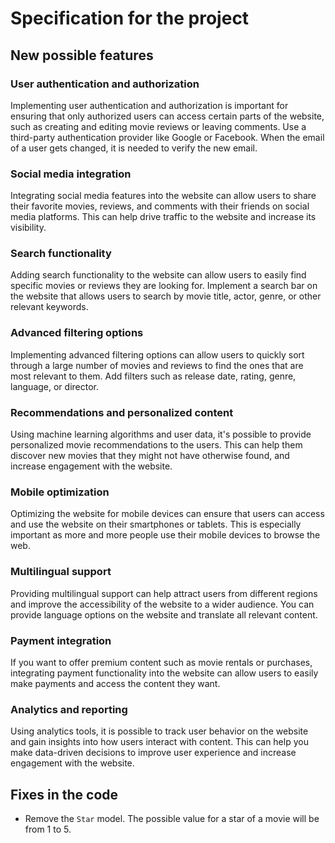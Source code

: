 # Specification for the project

## New possible features

### User authentication and authorization

Implementing user authentication and authorization is important for ensuring that only authorized users can access certain parts of the website, such as creating and editing movie reviews or leaving comments. Use a third-party authentication provider like Google or Facebook. When the email of a user gets changed, it is needed to verify the new email.

### Social media integration

Integrating social media features into the website can allow users to share their favorite movies, reviews, and comments with their friends on social media platforms. This can help drive traffic to the website and increase its visibility.

### Search functionality

Adding search functionality to the website can allow users to easily find specific movies or reviews they are looking for. Implement a search bar on the website that allows users to search by movie title, actor, genre, or other relevant keywords.

### Advanced filtering options

Implementing advanced filtering options can allow users to quickly sort through a large number of movies and reviews to find the ones that are most relevant to them. Add filters such as release date, rating, genre, language, or director.

### Recommendations and personalized content

Using machine learning algorithms and user data, it's possible to provide personalized movie recommendations to the users. This can help them discover new movies that they might not have otherwise found, and increase engagement with the website.

### Mobile optimization

Optimizing the website for mobile devices can ensure that users can access and use the website on their smartphones or tablets. This is especially important as more and more people use their mobile devices to browse the web.

### Multilingual support

Providing multilingual support can help attract users from different regions and improve the accessibility of the website to a wider audience. You can provide language options on the website and translate all relevant content.

### Payment integration

If you want to offer premium content such as movie rentals or purchases, integrating payment functionality into the website can allow users to easily make payments and access the content they want.

### Analytics and reporting

Using analytics tools, it is possible to track user behavior on the website and gain insights into how users interact with content. This can help you make data-driven decisions to improve user experience and increase engagement with the website.

## Fixes in the code

- Remove the `Star` model. The possible value for a star of a movie will be from 1 to 5.
